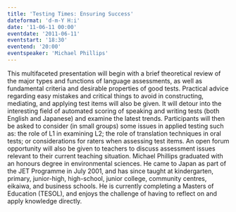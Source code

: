 ```yaml
---
title: 'Testing Times: Ensuring Success'
dateformat: 'd-m-Y H:i'
date: '11-06-11 00:00'
eventdate: '2011-06-11'
eventstart: '18:30'
eventend: '20:00'
eventspeaker: 'Michael Phillips'
---
```


This multifaceted presentation will begin with a brief theoretical review of the major types and functions of language assessments, as well as fundamental criteria and desirable properties of good tests. Practical advice regarding easy mistakes and critical things to avoid in constructing, mediating, and applying test items will also be given.
It will detour into the interesting field of automated scoring of speaking and writing tests (both English and Japanese) and examine the latest trends.
Participants will then be asked to consider (in small groups) some issues in applied testing such as: the role of L1 in examining L2; the role of translation techniques in oral tests; or considerations for raters when assessing test items. An open forum opportunity will also be given to teachers to discuss assessment issues relevant to their current teaching situation.
Michael Phillips graduated with an honours degree in environmental sciences. He came to Japan as part of the JET Programme in July 2001, and has since taught at kindergarten, primary, junior-high, high-school, junior college, community centres, eikaiwa, and business schools. He is currently completing a Masters of Education (TESOL), and enjoys the challenge of having to reflect on and apply knowledge directly.

